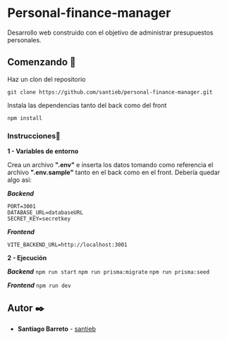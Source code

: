 # Personal-finance-manager
Desarrollo web construido con el objetivo de administrar presupuestos personales.
## Comenzando 🚀

Haz un clon del repositorio

```
git clone https://github.com/santieb/personal-finance-manager.git
```

Instala las dependencias tanto del back como del front

```
npm install
```

### Instrucciones📄

**1 - Variables de entorno**

Crea un archivo **".env"** e inserta los datos tomando como referencia el archivo **".env.sample"** tanto en el back como en el front. Debería quedar algo asi:

***Backend***

```
PORT=3001
DATABASE_URL=databaseURL
SECRET_KEY=secretkey
```

***Frontend***

```
VITE_BACKEND_URL=http://localhost:3001
```

**2 - Ejecución**

***Backend***
`npm run start`
`npm run prisma:migrate`
`npm run prisma:seed`

***Frontend***
`npm run dev`

## Autor ✒️

* **Santiago Barreto** - [santieb](https://github.com/santieb) 
